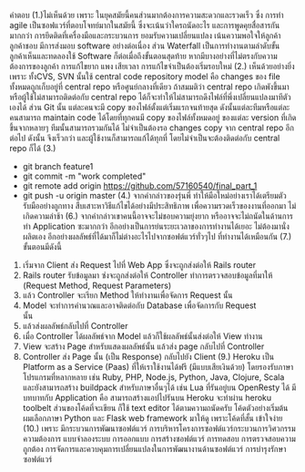 คำตอบ 
(1.)ไม่เห็นด้วย เพราะ ในยุคสมัยนี้คนส่วนมากต้องการความสะดวกและรวดเร็ว  ซึ่ง การทำ agile เป็นซอฟแวร์ที่ตอบโจทย์มากในสมัยนี้ ซึ่งจะเน้นว่าใครถนัดอะไร และการพูดคุยสื่อสารกัน มากกว่า การยึดติดที่เครื่องมือและกระบวนการ ยอมรับความเปลี่ยนแปลง เน้นความพอใจให้ลูกค้า ลูกค้าชอบ มีการส่งมอบ software อย่างต่อเนื่อง 
ส่วน Waterfall เป็นการทำงานตามลำดับขั้น  ลูกค้าเห็นและทดลองใช้ Software ก็ต่อเมื่อถึงขั้นตอนสุดท้าย หากมีบางอย่างที่ไม่ตรงกับความต้องการของลูกค้า การแก้ไขยาก แพง เสียเวลา การแก้ไขจำเป็นต้องเริ่มรอบใหม่
(2.)  เห็นด้วยอย่างยิ่ง เพราะ ทั้งCVS, SVN นั้นใช้ central code repository model คือ changes ของ file ทั้งหมดถูกเก็บอยู่ที่ central repo หรือศูนย์กลางที่เดียว ถ้าสมมติว่า central repo เกิดพังขึ้นมาหรือผู้ใช้ไม่สามารถติดต่อกับ central repo ได้ก็จะทำให้ไม่สามารถดึงไฟล์ที่พึ่งเปลี่ยนแปลงมาทีตัวเองได้ ส่วน Git นั้น แต่ละคนจะมี copy ของไฟล์ตั้งแต่เริ่มแรกจนท้ายสุด ดังนั้นแต่ละทีมหรือแต่ละคนสามารถ maintain code ได้โดยที่ทุกคนมี copy ของไฟล์ทั้งหมดอยู่ ของแต่ละ version ที่เกิดขึ้นจากหลายๆ ทีมนั้นสามารถรวมกันได้ ไม่จำเป็นต้องรอ changes copy จาก central repo อีกต่อไป ดังนั้น จึงเร็วกว่า และผู้ใช้งานก็สามารถแก้ได้ทุกที่ โดยไม่จำเป็นจะต้องติดต่อกับ central repo ก็ได้
(3.)  
-  git branch feature1 
-  git commit -m "work completed"
-  git remote add origin https://github.com/57160540/final_part_1
-  git push -u origin master
(4.) จากคำกล่าวของรุ่นพี่  ทำให้มือใหม่อย่างเราได้เตรียมตัวรับมืออย่างถูกทาง สืบเสาะหาวิธีแก้ไขได้อย่างมีประสิทธิภาพ เพื่อความรวดเร็วของงานที่ออกมา ไม่เกิดความล่าช้า 
(6.)  จากคำกล่าวเขาคนนี้อาจจะไม่ชอบความยุ่งยาก หรืออาจจะไม่ถนัดในด้านการทำ Application ซะมากกว่า อีกอย่างเป็นการย่นระยะเวลาของการทำงานได้เยอะ ไม่ต้องมานั่งผลิตเอง อีกอย่างผลลัพธ์ที่ได้มาก็ไม่ต่างอะไรไปจากซอฟต์แวร์ทั่วๆไป  ที่ทำงานได้เหมือนกัน
(7.) ขั้นตอนมีดังนี้
1. เริ่มจาก Client ส่ง Request ไปที่ Web App ซึ่งจะถูกส่งต่อให้ Rails router
2. Rails router รับข้อมูลมา ซ่งจะถูกส่งต่อให้ Controller ทำการตรวจสอบข้อมูลที่มาให้ (Request Method, Request Parameters) 
3. แล้ว Controller จะเรียก Method ให้ทำงานเพื่อจัดการ Request นั้น 
4. Model จะทำการคำนวณและอาจติดต่อกับ Database เพื่อจัดการกับ Request  
นั้น 
5. แล้วส่งผลลัพธ์กลับไปที่ Controller 
6. เมื่อ Controller ได้ผลลัพธ์จาก Model แล้วก็ใช้ผลลัพธ์นั้นส่งต่อให้ View ทำงาน 
7. View จะสร้าง Page สำหรับแสดงผลลัพธ์นั้น แล้วส่ง page กลับไปที่ Controller  
8. Controller ส่ง Page นั้น (เป็น Response) กลับไปยัง Client
(9.)  Heroku เป็น Platform as a Service (Paas) ที่ให้เราใช้งานได้ฟรี (มีแบบเสียเงินด้วย) โดยรองรับภาษาโปรแกรมที่หลากหลาย เช่น Ruby, PHP, Node.js, Python, Java, Clojure, Scala และยังสามารถสร้าง buildpack สำหรับภาษาอื่นๆได้ เช่น Lua ที่รันอยู่บน OpenResty ได้
มีบทบาทกับ Application คือ สามารถสร้างแอปไปรันบน Heroku จะทำผ่าน heroku toolbelt ส่วนของโค้ดที่จะเขียน ก็ใช้ text editor ได้ตามความถนัดครับ โค้ดตัวอย่างเริ่มต้น ผมเลือกภาษา Python และ Flask web framework มาให้ดู เพราะโค้ดที่สั้น เข้าใจง่าย
(10.) เพราะ มีกระบวนการพัฒนาซอฟต์แวร์ การบริหารโครงการซอฟต์แวร์กระบวนการวิศวกรรมความต้องการ แบบจำลองระบบ การออกแบบ การสร้างซอฟต์แวร์ การทดสอบ การตรวจสอบความถูกต้อง การจัดการและควบคุมการเปลี่ยนแปลงในการพัฒนางานด้านซอฟต์แวร์ การบำรุงรักษาซอฟต์แวร์

